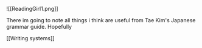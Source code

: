 ![[ReadingGirl1.png]]


There im going to note all things i think are useful from Tae Kim's Japanese grammar guide.
Hopefully


[[Writing systems]]